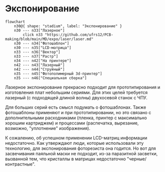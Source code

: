 # Экспонирование

```mermaid
flowchart
	n30@{ shape: "stadium", label: "Экспонирование" }
	n30 --- n33["Лазерное"]
		click n33 "https://github.com/ufrs12/PCB-making/blob/main/MD/expo/laser/laser.md"
	n30 --- n34["Фотошаблон"]
	n30 --- n35["LCD-матрица"]
	n33 --- n36["Вектор"]
	n33 --- n37["Растр"]
	n34 --- n42["На принтере"]
	n42 --- n43["Лазерный"]
	n42 --- n44["Струйный"]
	n35 --- n45["Фотополимерный 3d-принтер"]
	n35 --- n46["Специальная сборка"]
```

Лазерное экспонирование прекрасно подходит для прототипирования и изготовления плат небольшим сериями. Для этих целей требуется лазерный (с подходящей длиной волны) двухосевой станок с ЧПУ.  

Для больших серий есть смысл подумать о фотошаблонах. Также фотошаблоны применяют и при прототипировании, но это связано с дополнительными расходниками (пленка, принтер с максимально хорошим картриджем) и процессами (распечатка, вырезание, возможно, "уплотнение" изображения).  

К сожалению, об успешном применении LCD-матриц информации недостаточно. Как утверждают люди, которые использовали эту технологию, для экспонирования фоторезиста она годится. Но вот для засвечивания паяльной маски не подходит, из-за паразитной засветки, вызванной тем, что кристаллы в матрицах недостаточно "черные/контрастные".
